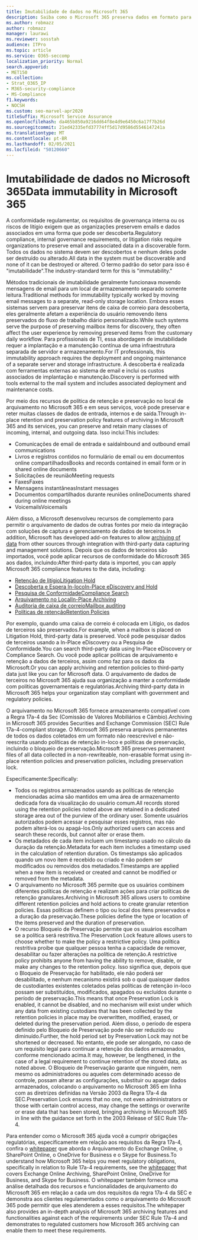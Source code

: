 ```yaml
---
title: Imutabilidade de dados no Microsoft 365
description: Saiba como o Microsoft 365 preserva dados em formato para descobrir a conformidade regulamentar, os requisitos de governança interna e os riscos de litígio.
ms.author: robmazz
author: robmazz
manager: laurawi
ms.reviewer: sosstah
audience: ITPro
ms.topic: article
ms.service: O365-seccomp
localization_priority: Normal
search.appverid:
- MET150
ms.collection:
- Strat_O365_IP
- M365-security-compliance
- MS-Compliance
f1.keywords:
- NOCSH
ms.custom: seo-marvel-apr2020
titleSuffix: Microsoft Service Assurance
ms.openlocfilehash: da465b850a9216dd64f8e4d9e6450c6a17f7b26d
ms.sourcegitcommit: 21ed42335efd37774ff5d17d9586d5546147241a
ms.translationtype: MT
ms.contentlocale: pt-BR
ms.lasthandoff: 02/05/2021
ms.locfileid: "50120660"
---
```

# <a name="data-immutability-in-microsoft-365"></a><span data-ttu-id="c83b8-103">Imutabilidade de dados no Microsoft 365</span><span class="sxs-lookup"><span data-stu-id="c83b8-103">Data immutability in Microsoft 365</span></span>

<span data-ttu-id="c83b8-104">A conformidade regulamentar, os requisitos de governança interna ou os riscos de litígio exigem que as organizações preservem emails e dados associados em uma forma que pode ser descoberta.</span><span class="sxs-lookup"><span data-stu-id="c83b8-104">Regulatory compliance, internal governance requirements, or litigation risks require organizations to preserve email and associated data in a discoverable form.</span></span> <span data-ttu-id="c83b8-105">Todos os dados no sistema devem ser descobertos e nenhum deles pode ser destruído ou alterado.</span><span class="sxs-lookup"><span data-stu-id="c83b8-105">All data in the system must be discoverable and none of it can be destroyed or altered.</span></span> <span data-ttu-id="c83b8-106">O termo padrão do setor para isso é "imutabilidade".</span><span class="sxs-lookup"><span data-stu-id="c83b8-106">The industry-standard term for this is "immutability."</span></span>

<span data-ttu-id="c83b8-107">Métodos tradicionais de imutabilidade geralmente funcionava movendo mensagens de email para um local de armazenamento separado somente leitura.</span><span class="sxs-lookup"><span data-stu-id="c83b8-107">Traditional methods for immutability typically worked by moving email messages to a separate, read-only storage location.</span></span> <span data-ttu-id="c83b8-108">Embora esses sistemas servem para preservar itens de caixa de correio para descoberta, eles geralmente afetam a experiência do usuário removendo itens preservados do fluxo de trabalho diário personalizado.</span><span class="sxs-lookup"><span data-stu-id="c83b8-108">While such systems serve the purpose of preserving mailbox items for discovery, they often affect the user experience by removing preserved items from the customary daily workflow.</span></span> <span data-ttu-id="c83b8-109">Para profissionais de TI, essa abordagem de imutabilidade requer a implantação e a manutenção contínua de uma infraestrutura separada de servidor e armazenamento.</span><span class="sxs-lookup"><span data-stu-id="c83b8-109">For IT professionals, this immutability approach requires the deployment and ongoing maintenance of a separate server and storage infrastructure.</span></span> <span data-ttu-id="c83b8-110">A descoberta é realizada com ferramentas externas ao sistema de email e inclui os custos associados de implantação e manutenção.</span><span class="sxs-lookup"><span data-stu-id="c83b8-110">Discovery is performed with tools external to the mail system and includes associated deployment and maintenance costs.</span></span>

<span data-ttu-id="c83b8-111">Por meio dos recursos de política de retenção e preservação no local de arquivamento no Microsoft 365 e em seus serviços, você pode preservar e reter muitas classes de dados de entrada, internos e de saída.</span><span class="sxs-lookup"><span data-stu-id="c83b8-111">Through in-place retention and preservation policy features of archiving in Microsoft 365 and its services, you can preserve and retain many classes of incoming, internal, and outgoing data.</span></span> <span data-ttu-id="c83b8-112">Isso inclui:</span><span class="sxs-lookup"><span data-stu-id="c83b8-112">This includes:</span></span>

- <span data-ttu-id="c83b8-113">Comunicações de email de entrada e saída</span><span class="sxs-lookup"><span data-stu-id="c83b8-113">Inbound and outbound email communications</span></span>
- <span data-ttu-id="c83b8-114">Livros e registros contidos no formulário de email ou em documentos online compartilhados</span><span class="sxs-lookup"><span data-stu-id="c83b8-114">Books and records contained in email form or in shared online documents</span></span>
- <span data-ttu-id="c83b8-115">Solicitações de reunião</span><span class="sxs-lookup"><span data-stu-id="c83b8-115">Meeting requests</span></span>
- <span data-ttu-id="c83b8-116">Faxes</span><span class="sxs-lookup"><span data-stu-id="c83b8-116">Faxes</span></span>
- <span data-ttu-id="c83b8-117">Mensagens instantâneas</span><span class="sxs-lookup"><span data-stu-id="c83b8-117">Instant messages</span></span>
- <span data-ttu-id="c83b8-118">Documentos compartilhados durante reuniões online</span><span class="sxs-lookup"><span data-stu-id="c83b8-118">Documents shared during online meetings</span></span>
- <span data-ttu-id="c83b8-119">Voicemails</span><span class="sxs-lookup"><span data-stu-id="c83b8-119">Voicemails</span></span>

<span data-ttu-id="c83b8-120">Além disso, a Microsoft desenvolveu recursos [](https://support.office.com/article/Archiving-third-party-data-in-Office-365-0ce338d5-3666-4a18-86ab-c6910ff408cc) de complemento para permitir o arquivamento de dados de outras fontes por meio da integração com soluções de captura e gerenciamento de dados de terceiros.</span><span class="sxs-lookup"><span data-stu-id="c83b8-120">In addition, Microsoft has developed add-on features to allow [archiving of data](https://support.office.com/article/Archiving-third-party-data-in-Office-365-0ce338d5-3666-4a18-86ab-c6910ff408cc) from other sources through integration with third-party data capturing and management solutions.</span></span> <span data-ttu-id="c83b8-121">Depois que os dados de terceiros são importados, você pode aplicar recursos de conformidade do Microsoft 365 aos dados, incluindo:</span><span class="sxs-lookup"><span data-stu-id="c83b8-121">After third-party data is imported, you can apply Microsoft 365 compliance features to the data, including:</span></span>

- [<span data-ttu-id="c83b8-122">Retenção de litígio</span><span class="sxs-lookup"><span data-stu-id="c83b8-122">Litigation Hold</span></span>](/microsoft-365/compliance/create-a-litigation-hold)
- [<span data-ttu-id="c83b8-123">Descoberta e Espera In-loco</span><span class="sxs-lookup"><span data-stu-id="c83b8-123">In-Place eDiscovery and Hold</span></span>](/microsoft-365/compliance/manage-legal-investigations)
- [<span data-ttu-id="c83b8-124">Pesquisa de Conformidade</span><span class="sxs-lookup"><span data-stu-id="c83b8-124">Compliance Search</span></span>](/microsoft-365/compliance/search-for-content)
- [<span data-ttu-id="c83b8-125">Arquivamento no Local</span><span class="sxs-lookup"><span data-stu-id="c83b8-125">In-Place Archiving</span></span>](/microsoft-365/compliance/enable-archive-mailboxes)
- [<span data-ttu-id="c83b8-126">Auditoria de caixa de correio</span><span class="sxs-lookup"><span data-stu-id="c83b8-126">Mailbox auditing</span></span>](/microsoft-365/compliance/enable-mailbox-auditing)
- [<span data-ttu-id="c83b8-127">Políticas de retenção</span><span class="sxs-lookup"><span data-stu-id="c83b8-127">Retention Policies</span></span>](/microsoft-365/compliance/retention-policies)

<span data-ttu-id="c83b8-128">Por exemplo, quando uma caixa de correio é colocada em Litígio, os dados de terceiros são preservados.</span><span class="sxs-lookup"><span data-stu-id="c83b8-128">For example, when a mailbox is placed on Litigation Hold, third-party data is preserved.</span></span> <span data-ttu-id="c83b8-129">Você pode pesquisar dados de terceiros usando a In-Place eDiscovery ou a Pesquisa de Conformidade.</span><span class="sxs-lookup"><span data-stu-id="c83b8-129">You can search third-party data using In-Place eDiscovery or Compliance Search.</span></span> <span data-ttu-id="c83b8-130">Ou você pode aplicar políticas de arquivamento e retenção a dados de terceiros, assim como faz para os dados da Microsoft.</span><span class="sxs-lookup"><span data-stu-id="c83b8-130">Or you can apply archiving and retention policies to third-party data just like you can for Microsoft data.</span></span> <span data-ttu-id="c83b8-131">O arquivamento de dados de terceiros no Microsoft 365 ajuda sua organização a manter a conformidade com políticas governamentais e regulatórias.</span><span class="sxs-lookup"><span data-stu-id="c83b8-131">Archiving third-party data in Microsoft 365 helps your organization stay compliant with government and regulatory policies.</span></span>

<span data-ttu-id="c83b8-132">O arquivamento no Microsoft 365 fornece armazenamento compatível com a Regra 17a-4 da Sec (Comissão de Valores Mobiliários e Câmbio).</span><span class="sxs-lookup"><span data-stu-id="c83b8-132">Archiving in Microsoft 365 provides Securities and Exchange Commission (SEC) Rule 17a-4-compliant storage.</span></span> <span data-ttu-id="c83b8-133">O Microsoft 365 preserva arquivos permanentes de todos os dados coletados em um formato não reescrevível e não-reescrita usando políticas de retenção in-loco e políticas de preservação, incluindo o bloqueio de preservação.</span><span class="sxs-lookup"><span data-stu-id="c83b8-133">Microsoft 365 preserves permanent files of all data collected in a non-rewriteable, non-erasable format using in-place retention policies and preservation policies, including preservation lock.</span></span>

<span data-ttu-id="c83b8-134">Especificamente:</span><span class="sxs-lookup"><span data-stu-id="c83b8-134">Specifically:</span></span>

- <span data-ttu-id="c83b8-135">Todos os registros armazenados usando as políticas de retenção mencionadas acima são mantidos em uma área de armazenamento dedicada fora da visualização do usuário comum.</span><span class="sxs-lookup"><span data-stu-id="c83b8-135">All records stored using the retention policies noted above are retained in a dedicated storage area out of the purview of the ordinary user.</span></span> <span data-ttu-id="c83b8-136">Somente usuários autorizados podem acessar e pesquisar esses registros, mas não podem alterá-los ou apagá-los.</span><span class="sxs-lookup"><span data-stu-id="c83b8-136">Only authorized users can access and search these records, but cannot alter or erase them.</span></span>
- <span data-ttu-id="c83b8-137">Os metadados de cada item incluem um timestamp usado no cálculo da duração da retenção.</span><span class="sxs-lookup"><span data-stu-id="c83b8-137">Metadata for each item includes a timestamp used in the calculation of retention duration.</span></span> <span data-ttu-id="c83b8-138">Os timestamps são aplicados quando um novo item é recebido ou criado e não podem ser modificados ou removidos dos metadados.</span><span class="sxs-lookup"><span data-stu-id="c83b8-138">Timestamps are applied when a new item is received or created and cannot be modified or removed from the metadata.</span></span>
- <span data-ttu-id="c83b8-139">O arquivamento no Microsoft 365 permite que os usuários combinem diferentes políticas de retenção e realizam ações para criar políticas de retenção granulares.</span><span class="sxs-lookup"><span data-stu-id="c83b8-139">Archiving in Microsoft 365 allows users to combine different retention policies and hold actions to create granular retention policies.</span></span> <span data-ttu-id="c83b8-140">Essas políticas definem o tipo ou local dos itens preservados e a duração da preservação.</span><span class="sxs-lookup"><span data-stu-id="c83b8-140">These policies define the type or location of the items preserved and the duration of preservation.</span></span>
- <span data-ttu-id="c83b8-141">O recurso Bloqueio de Preservação permite que os usuários escolham se a política será restritiva.</span><span class="sxs-lookup"><span data-stu-id="c83b8-141">The Preservation Lock feature allows users to choose whether to make the policy a restrictive policy.</span></span> <span data-ttu-id="c83b8-142">Uma política restritiva proíbe que qualquer pessoa tenha a capacidade de remover, desabilitar ou fazer alterações na política de retenção.</span><span class="sxs-lookup"><span data-stu-id="c83b8-142">A restrictive policy prohibits anyone from having the ability to remove, disable, or make any changes to the retention policy.</span></span> <span data-ttu-id="c83b8-143">Isso significa que, depois que o Bloqueio de Preservação for habilitado, ele não poderá ser desabilitado, e nenhum mecanismo existirá sob o qual quaisquer dados de custodiantes existentes coletados pelas políticas de retenção in-loco possam ser substituídos, modificados, apagados ou excluídos durante o período de preservação.</span><span class="sxs-lookup"><span data-stu-id="c83b8-143">This means that once Preservation Lock is enabled, it cannot be disabled, and no mechanism will exist under which any data from existing custodians that has been collected by the retention policies in place may be overwritten, modified, erased, or deleted during the preservation period.</span></span> <span data-ttu-id="c83b8-144">Além disso, o período de espera definido pelo Bloqueio de Preservação pode não ser reduzido ou diminuído.</span><span class="sxs-lookup"><span data-stu-id="c83b8-144">Further, the hold period set by Preservation Lock may not be shortened or decreased.</span></span> <span data-ttu-id="c83b8-145">No entanto, ele pode ser alongado, no caso de um requisito legal para continuar a retenção dos dados armazenados, conforme mencionado acima.</span><span class="sxs-lookup"><span data-stu-id="c83b8-145">It may, however, be lengthened, in the case of a legal requirement to continue retention of the stored data, as noted above.</span></span> <span data-ttu-id="c83b8-146">O Bloqueio de Preservação garante que ninguém, nem mesmo os administradores ou aqueles com determinado acesso de controle, possam alterar as configurações, substituir ou apagar dados armazenados, colocando o arquivamento no Microsoft 365 em linha com as diretrizes definidas na Versão 2003 da Regra 17a-4 da SEC.</span><span class="sxs-lookup"><span data-stu-id="c83b8-146">Preservation Lock ensures that no one, not even administrators or those with certain control access, may change the settings or overwrite or erase data that has been stored, bringing archiving in Microsoft 365 in line with the guidance set forth in the 2003 Release of SEC Rule 17a-4.</span></span>

<span data-ttu-id="c83b8-147">Para entender como o Microsoft 365 ajuda você a cumprir obrigações regulatórias, especificamente em relação aos requisitos da Regra 17a-4, confira o [whitepaper](https://www.microsoft.com/microsoft-365/blog/wp-content/uploads/2015/11/Microsoft-EOA-White-Paper.pdf) que aborda o Arquivamento do Exchange Online, o SharePoint Online, o OneDrive for Business e o Skype for Business.</span><span class="sxs-lookup"><span data-stu-id="c83b8-147">To understand how Microsoft 365 helps you meet regulatory obligations, specifically in relation to Rule 17a-4 requirements, see the [whitepaper](https://www.microsoft.com/microsoft-365/blog/wp-content/uploads/2015/11/Microsoft-EOA-White-Paper.pdf) that covers Exchange Online Archiving, SharePoint Online, OneDrive for Business, and Skype for Business.</span></span> <span data-ttu-id="c83b8-148">O whitepaper também fornece uma análise detalhada dos recursos e funcionalidades de arquivamento do Microsoft 365 em relação a cada um dos requisitos da regra 17a-4 da SEC e demonstra aos clientes regulamentados como o arquivamento do Microsoft 365 pode permitir que eles atenderem a esses requisitos.</span><span class="sxs-lookup"><span data-stu-id="c83b8-148">The whitepaper also provides an in-depth analysis of Microsoft 365 archiving features and functionalities against each of the requirements under SEC Rule 17a-4 and demonstrates to regulated customers how Microsoft 365 archiving can enable them to meet these requirements.</span></span>
